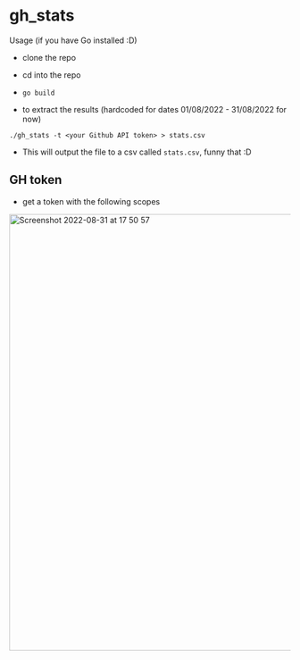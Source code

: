 # gh_stats

Usage (if you have Go installed :D)

- clone the repo
- cd into the repo
- `go build`

- to extract the results (hardcoded for dates 01/08/2022 - 31/08/2022 for now)

`./gh_stats -t <your Github API token> > stats.csv`

- This will output the file to a csv called `stats.csv`, funny that :D

## GH token

- get a token with the following scopes 

<img width="782" alt="Screenshot 2022-08-31 at 17 50 57" src="https://user-images.githubusercontent.com/75685296/187734899-c3652831-8f16-4c07-b00a-809a6c939ce9.png">
